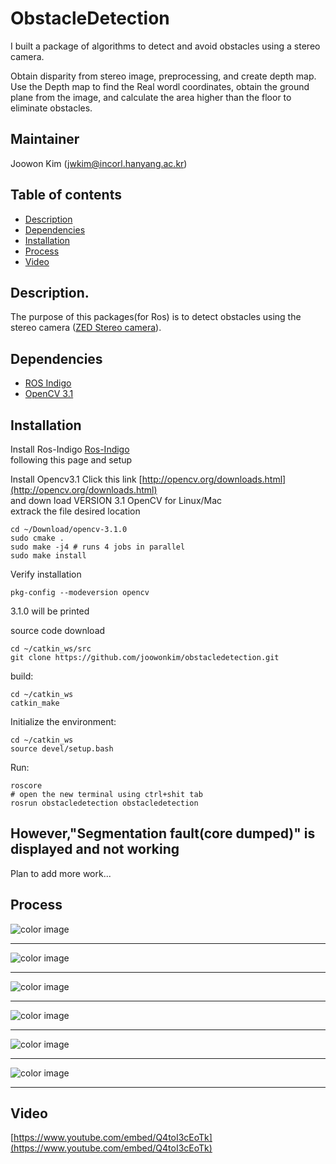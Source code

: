# ObstacleDetection

I built a package of algorithms to detect and avoid obstacles using a stereo camera.

Obtain disparity from stereo image, preprocessing, and create depth map. Use the Depth map to find the Real wordl coordinates, obtain the ground plane from the image, and calculate the area higher than the floor to eliminate obstacles.

## Maintainer
Joowon Kim (jwkim@incorl.hanyang.ac.kr)

## Table of contents

- [Description](#description)
- [Dependencies](#dependencies)
- [Installation](#installation)
- [Process](#process)
- [Video](#video)

## Description.

The purpose of this packages(for Ros) is to detect obstacles using the stereo camera
([ZED Stereo camera](https://www.stereolabs.com/)).

## Dependencies

- [ROS Indigo](http://wiki.ros.org/indigo)
- [OpenCV 3.1 ](http://wiki.ros.org/vision_opencv)

## Installation
Install Ros-Indigo
[Ros-Indigo](http://wiki.ros.org/indigo/Installation/Ubuntu)  
following this page and setup

Install Opencv3.1
Click this link [http://opencv.org/downloads.html](http://opencv.org/downloads.html)   
and down load VERSION 3.1 OpenCV for Linux/Mac      
extrack the file desired location   
```
cd ~/Download/opencv-3.1.0
sudo cmake .
sudo make -j4 # runs 4 jobs in parallel
sudo make install
```
Verify installation
```
pkg-config --modeversion opencv
```
3.1.0 will be printed

source code download
```
cd ~/catkin_ws/src
git clone https://github.com/joowonkim/obstacledetection.git
```
build:
```
cd ~/catkin_ws
catkin_make
```
Initialize the environment:
```
cd ~/catkin_ws
source devel/setup.bash
```
Run:
```
roscore
# open the new terminal using ctrl+shit tab
rosrun obstacledetection obstacledetection
```
However,"Segmentation fault(core dumped)" is displayed and not working
---
Plan to add more work...

## Process
![color image](http://dl.dropbox.com/s/975px17ee8hmvza/process.png)
***
![color image](http://dl.dropbox.com/s/gs4o7lr7kfy6t9v/process2.png)
***
![color image](http://dl.dropbox.com/s/s77277syon4eoae/process3.png)
***
![color image](http://dl.dropbox.com/s/pqjclc080717wfn/process4.png)
***
![color image](http://dl.dropbox.com/s/va1d2kgh8jatba9/process5.png)
***
![color image](http://dl.dropbox.com/s/0cb0qv3cjh1gscn/process6.png)
***
## Video
[https://www.youtube.com/embed/Q4toI3cEoTk](https://www.youtube.com/embed/Q4toI3cEoTk)

